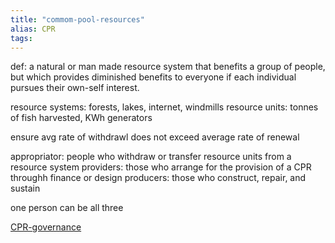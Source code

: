 ```yaml
---
title: "commom-pool-resources"
alias: CPR
tags: 
---
```


def: a natural or man made resource system that benefits a group of people, but which provides diminished benefits to everyone if each individual pursues their own-self interest. 

resource systems: forests, lakes, internet, windmills
resource units: tonnes of fish harvested, KWh generators

ensure avg rate of withdrawl does not exceed average rate of renewal

appropriator: people who withdraw or transfer resource units from a resource system
providers: those who arrange for the provision of a CPR throughh finance or design
producers: those who construct, repair, and sustain

one person can be all three

[CPR-governance](notes/CPR-governance.md)